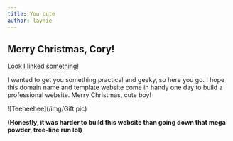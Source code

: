 ```yaml
---
title: You cute
author: laynie
---
```

## Merry Christmas, Cory!

[Look I linked something!](https://www.youtube.com/watch?v=yXQViqx6GMY)


I wanted to get you something practical and geeky, so here you go. I hope this domain name and template website come in handy one day to build a professional website. Merry Christmas, cute boy!

![Teeheehee](/img/Gift pic)


__(Honestly, it was harder to build this website than going down that mega powder, tree-line run lol)__
